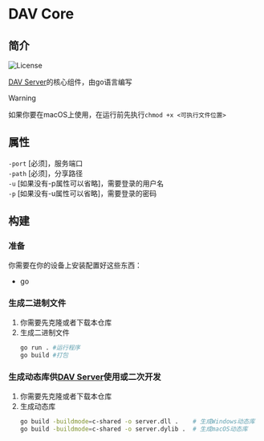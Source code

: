 # DAV Core

## 简介

![License](https://img.shields.io/badge/License-MIT-dark_green)

[DAV Server](https://github.com/Zhoucheng133/DAV-Server)的核心组件，由go语言编写

> [!WARNING]
> 如果你要在macOS上使用，在运行前先执行`chmod +x <可执行文件位置>`

## 属性

`-port` [必须]，服务端口  
`-path` [必须]，分享路径  
`-u` [如果没有-p属性可以省略]，需要登录的用户名  
`-p` [如果没有-u属性可以省略]，需要登录的密码


## 构建

### 准备

你需要在你的设备上安装配置好这些东西：
- go

### 生成二进制文件

1. 你需要先克隆或者下载本仓库
2. 生成二进制文件
   ```bash
   go run . #运行程序
   go build #打包
   ```

### 生成动态库供[DAV Server](https://github.com/Zhoucheng133/DAV-Server)使用或二次开发

1. 你需要先克隆或者下载本仓库
2. 生成动态库
   ```bash
   go build -buildmode=c-shared -o server.dll .    # 生成Windows动态库
   go build -buildmode=c-shared -o server.dylib .  # 生成macOS动态库
   ```
